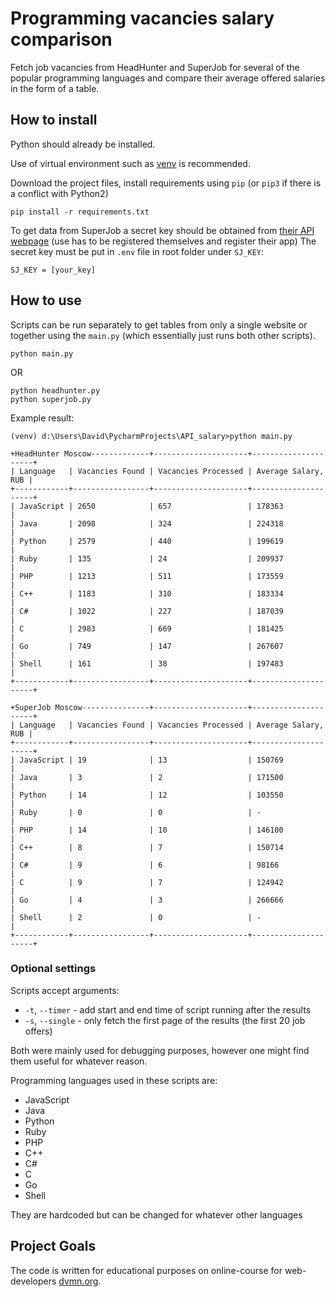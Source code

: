 # Programming vacancies salary comparison

Fetch job vacancies from HeadHunter and SuperJob for several of the popular programming languages and compare their average offered salaries in the form of a table.

## How to install

Python should already be installed.

Use of virtual environment such as [venv](https://docs.python.org/3/library/venv.html) is recommended. 

Download the project files, install requirements using `pip` (or `pip3` if there is a conflict with Python2)
```commandline
pip install -r requirements.txt
```
To get data from SuperJob a secret key should be obtained from [their API webpage](https://api.superjob.ru/info/) (use has to be registered themselves and register their app)
The secret key must be put in `.env` file in root folder under `SJ_KEY`:
```
SJ_KEY = [your_key]
```
## How to use

Scripts can be run separately to get tables from only a single website or together using the `main.py` (which essentially just runs both other scripts).
```commandline
python main.py
```
OR
```commandline
python headhunter.py
python superjob.py
```

Example result:
```
(venv) d:\Users\David\PycharmProjects\API_salary>python main.py

+HeadHunter Moscow-------------+---------------------+---------------------+
| Language   | Vacancies Found | Vacancies Processed | Average Salary, RUB |
+------------+-----------------+---------------------+---------------------+
| JavaScript | 2650            | 657                 | 178363              |
| Java       | 2098            | 324                 | 224318              |
| Python     | 2579            | 440                 | 199619              |
| Ruby       | 135             | 24                  | 209937              |
| PHP        | 1213            | 511                 | 173559              |
| C++        | 1183            | 310                 | 183334              |
| C#         | 1022            | 227                 | 187039              |
| C          | 2983            | 669                 | 181425              |
| Go         | 749             | 147                 | 267607              |
| Shell      | 161             | 38                  | 197483              |
+------------+-----------------+---------------------+---------------------+

+SuperJob Moscow---------------+---------------------+---------------------+
| Language   | Vacancies Found | Vacancies Processed | Average Salary, RUB |
+------------+-----------------+---------------------+---------------------+
| JavaScript | 19              | 13                  | 150769              |
| Java       | 3               | 2                   | 171500              |
| Python     | 14              | 12                  | 103550              |
| Ruby       | 0               | 0                   | -                   |
| PHP        | 14              | 10                  | 146100              |
| C++        | 8               | 7                   | 150714              |
| C#         | 9               | 6                   | 98166               |
| C          | 9               | 7                   | 124942              |
| Go         | 4               | 3                   | 266666              |
| Shell      | 2               | 0                   | -                   |
+------------+-----------------+---------------------+---------------------+
```

### Optional settings

Scripts accept arguments:
- `-t`, `--timer` - add start and end time of script running after the results
- `-s`, `--single` - only fetch the first page of the results (the first 20 job offers)

Both were mainly used for debugging purposes, however one might find them useful for whatever reason.

Programming languages used in these scripts are:

- JavaScript
- Java
- Python
- Ruby
- PHP
- C++
- C#
- C
- Go
- Shell

They are hardcoded but can be changed for whatever other languages

## Project Goals

The code is written for educational purposes on online-course for web-developers [dvmn.org](https://dvmn.org/).